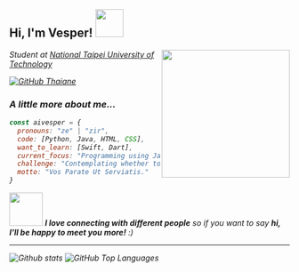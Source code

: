 <h2> Hi, I'm Vesper! <img src="https://i.pinimg.com/originals/0f/58/60/0f5860ab2d063aaa92d55a994d9b47e4.gif" width="50"></h2>
<img align='right' src="https://cdn.bulbagarden.net/upload/thumb/b/b1/151Mew.png/1200px-151Mew.png" width="230">
<p><em>Student at <a href="https://www.ntut.edu.tw/">National Taipei University of Technology</a></p>

[![GitHub Thaiane](https://img.shields.io/github/followers/AIVesper?label=follow&style=social)](https://github.com/AIVesper)


### A little more about me...  

```javascript
const aivesper = {
  pronouns: "ze" | "zir",
  code: [Python, Java, HTML, CSS],
  want_to_learn: [Swift, Dart],
  current_focus: "Programming using Java or Python",
  challenge: "Contemplating whether to apply for graduate school.",
  motto: "Vos Parate Ut Serviatis."
}
```

<img src="https://media.giphy.com/media/LnQjpWaON8nhr21vNW/giphy.gif" width="60"> <em><b>I love connecting with different people</b> so if you want to say <b>hi, I'll be happy to meet you more!</b> :)</em>

---

![Github stats](https://github-readme-stats.vercel.app/api?username=AIVesper&show_icons=true&theme=dark&hide_title=true)
![GitHub Top Languages](https://github-readme-stats.vercel.app/api/top-langs/?username=AIVesper&theme=dark&layout=compact)
